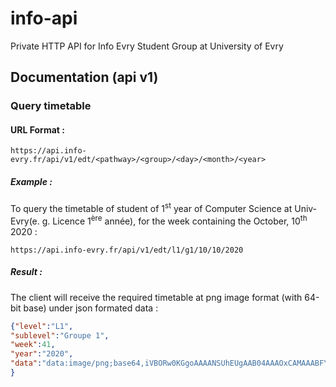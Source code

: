 # info-api
Private HTTP API for Info Evry Student Group at University of Evry


## Documentation (api v1)

### Query timetable 

#### URL Format :

```https://api.info-evry.fr/api/v1/edt/<pathway>/<group>/<day>/<month>/<year>```

##### Example : 


To query the timetable of  student of 1<sup>st</sup> year of Computer Science at Univ-Evry(e. g. Licence 1<sup>ère</sup> année), for the week containing the October, 10<sup>th</sup> 2020 : 


```https://api.info-evry.fr/api/v1/edt/l1/g1/10/10/2020```


##### Result : 

The client will receive the required timetable at png image format (with 64-bit base) under json formated data : 

```json
{"level":"L1",
"sublevel":"Groupe 1",
"week":41,
"year":"2020",
"data":"data:image/png;base64,iVBORw0KGgoAAAANSUhEUgAAB04AAAOxCAMAAABFY3T9AAAA51BMVEX///8AAADIyMjh4eHO87up/K35/Km1qfz8qake/x7/yABA4NDT/+z/u/b/3oS+hP///wCLrP9kZGQyMjJ9fX2vr68ZGRlLS0uWlpbLy8vOzs7R0dHU1NTX19fd3d3a2tr ..." 
}
```

